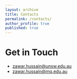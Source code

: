 ```yaml
---
layout: archive
title: Contacts
permalink: /contacts/
author_profile: true
published: true
---
```

Get in Touch
===
* zawar.hussain@unsw.edu.au 
* zawar.hussain@mq.edu.au
       


